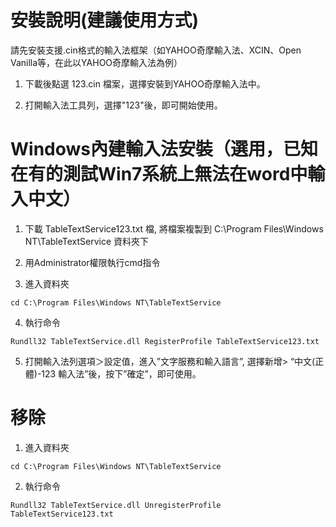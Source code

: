 # 安裝說明(建議使用方式) #

請先安裝支援.cin格式的輸入法框架（如YAHOO奇摩輸入法、XCIN、Open Vanilla等，在此以YAHOO奇摩輸入法為例）

1. 下載後點選 123.cin 檔案，選擇安裝到YAHOO奇摩輸入法中。

2. 打開輸入法工具列，選擇"123"後，即可開始使用。



# Windows內建輸入法安裝（選用，已知在有的測試Win7系統上無法在word中輸入中文） #

1. 下載 TableTextService123.txt 檔, 將檔案複製到 C:\Program Files\Windows NT\TableTextService 資料夾下

2. 用Administrator權限執行cmd指令

3. 進入資料夾

```
cd C:\Program Files\Windows NT\TableTextService
```

4. 執行命令

```
Rundll32 TableTextService.dll RegisterProfile TableTextService123.txt 
```

5. 打開輸入法列選項＞設定值，進入”文字服務和輸入語言”,
選擇新增> “中文(正體)-123 輸入法”後，按下”確定”，即可使用。

# 移除 #

1. 進入資料夾

```
cd C:\Program Files\Windows NT\TableTextService
```

2. 執行命令

```
Rundll32 TableTextService.dll UnregisterProfile TableTextService123.txt 
```